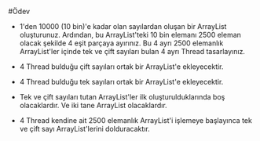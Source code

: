 #Ödev

* 1'den 10000 (10 bin)'e kadar olan sayılardan oluşan bir ArrayList oluşturunuz. Ardından, bu ArrayList'teki 10 bin elemanı 2500 eleman olacak şekilde 4 eşit parçaya ayırınız. Bu 4 ayrı 2500 elemanlık ArrayList'ler içinde tek ve çift sayıları bulan 4 ayrı Thread tasarlayınız.



* 4 Thread bulduğu çift sayıları ortak bir ArrayList'e ekleyecektir.


* 4 Thread bulduğu tek sayıları ortak bir ArrayList'e ekleyecektir.


* Tek ve çift sayıları tutan ArrayList'ler ilk oluşturulduklarında boş olacaklardır. Ve iki tane ArrayList olacaklardır.


* 4 Thread kendine ait 2500 elemanlık ArrayList'i işlemeye başlayınca tek ve çift sayı ArrayList'lerini dolduracaktır.
